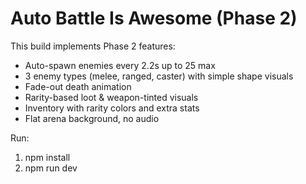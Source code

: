 # Auto Battle Is Awesome (Phase 2)

This build implements Phase 2 features:
- Auto-spawn enemies every 2.2s up to 25 max
- 3 enemy types (melee, ranged, caster) with simple shape visuals
- Fade-out death animation
- Rarity-based loot & weapon-tinted visuals
- Inventory with rarity colors and extra stats
- Flat arena background, no audio

Run:
1. npm install
2. npm run dev
